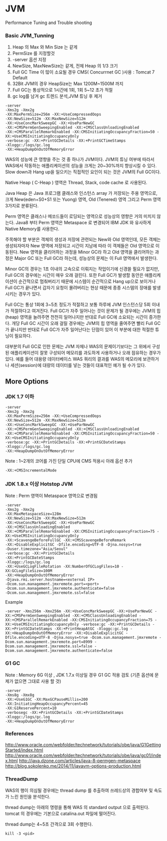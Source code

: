 # JVM
Performance Tuning and Trouble shooting

### Basic JVM_Tunning

1. Heap 의 Max 와 Min Size 는 같게
2. PermSize 를 지정할것
3. -server 옵션 지정
4. NewSize, MaxNewSize는 같게, 전체 Heap 의 1/3 크기
5. Full GC Time 이 많이 소요될 경우 CMS( Concurrnet GC )사용 : Tomcat 7 Default
6. 32Bit JVM의 경우 HeapSize는 Max 1200M~1500M 까지
7. Full GC는 통상적으로 1시간에 1회, 1회 5~12 초가 적절
8. gc log를 남겨 gc 트렌드 분석,JVM 튜닝 후 제거

~~~
-server 
-Xms2g -Xmx2g
-XX:MaxPermSize=256m -XX:+UseCompressedOops
-XX:NewSize=512m -XX:MaxNewSize=512m
-XX:+UseConcMarkSweepGC -XX:+UseParNewGC    
-XX:+CMSPermGenSweepingEnabled -XX:+CMSClassUnloadingEnabled
-XX:+CMSParallelRemarkEnabled -XX:CMSInitiatingOccupancyFraction=50 -XX:+UseCMSInitiatingOccupancyOnly  
-verbose:gc -XX:+PrintGCDetails -XX:+PrintGCTimeStamps
-Xloggc:/logs/gc.log
-XX:+HeapDumpOnOutOfMemoryError
~~~

WAS의 성능에 큰 영향을 주는 것 중 하나가 JVM이다. JVM의 튜닝 여부에 따라서 WAS에서 작동하는 애플리케이션의 성능을 크게는 20~30%까지 향상시킬 수 있다. Slow down과 Hang up을 일으키는 직접적인 요인이 되는 것은 JVM의 Full GC이다. 

Native Heap ( C-Heap ) 영역은 Thread, Stack, code cache 로 사용된다.

Java Heap 은 Java 프로그램 클래스와 인스턴스 array 가 저장되는 주용 영역으로, 크게 New(eden+S0+S1 또는 Yuong) 영역, Old (Tenered) 영역 그리고 Perm 영역 3가지로 분류된다. 

Perm 영역은 클래스나 메쏘드들이 로딩되는 영역으로 성능상의 영향은 거의 미치지 않는다. Java8 부터 Perm 영역은 Metaspace 로 변경되어 IBM JDK 와 유사하게 Native Memory를 사용한다.

주목해야 할 부분은 객체의 생성과 저장에 관련되는 New와 Old 영역인데, 모든 객체는 생성되자마자 New 영역에 저장되고 시간이 지남에 따라 이 객체들은 Old 영역으로 이동된다. New 영역을 클리어하는 과정을 Minor GC라 하고 Old 영역을 클리어하는 과정은 Major GC 또는 Full GC라 하는데, 성능상의 문제는 이 Full 영역에서 발생한다. 

Minor GC의 경우는 1초 이내의 고속으로 이뤄지는 작업이기에 신경쓸 필요가 없지만, Full GC의 경우에는 시간이 매우 오래 걸린다. 또한 Full GC가 발생할 동안은 애플리케이션이 순간적으로 멈춰버리기 때문에 시스템이 순간적으로 Hang up으로 보이거나 Full GC가 끝나면서 갑자기 요청이 몰려버리는 현상 때문에 종종 시스템의 장애를 발생시키는 경우가 있다. 

Full GC는 통상 1회에 3~5초 정도가 적절하고 보통 하루에 JVM 인스턴스당 5회 이내가 적절하다고 여겨진다. Full GC가 자주 일어나는 것이 문제가 될 경우에는 JVM의 힙(heap) 영역을 늘려주면 천천히 일어나지만 반대로 Full GC에 소요되는 시간이 증가한다. 개당 Full GC 시간이 오래 걸릴 경우에는 JVM의 힙 영역을 줄여주면 빨리 Full GC가 끝나지만 반대로 Full GC가 자주 일어난다는 단점이 있어 이 부분에 대한 적절한 튜닝이 필요하다. 

대부분의 Full GC로 인한 문제는 JVM 자체나 WAS의 문제이기보다는 그 위에서 구성된 애플리케이션이 잘못 구성되어 메모리를 과도하게 사용하거나 오래 점유하는 경우가 있다. 예를 들어 대용량 데이터베이스 WAS 쿼리의 결과를 WAS의 메모리에 보관하거나 세션(session)에 대량의 데이터를 넣는 것들이 대표적인 예가 될 수가 있다.                  

## More Options

###  JDK 1.7  이하
~~~
-server 
-Xms2g -Xmx2g
-XX:MaxPermSize=256m -XX:+UseCompressedOops
-XX:NewSize=512m -XX:MaxNewSize=512m
-XX:+UseConcMarkSweepGC -XX:+UseParNewGC    
-XX:+CMSPermGenSweepingEnabled -XX:+CMSClassUnloadingEnabled
-XX:+CMSParallelRemarkEnabled -XX:CMSInitiatingOccupancyFraction=50 -XX:+UseCMSInitiatingOccupancyOnly  
-verbose:gc -XX:+PrintGCDetails -XX:+PrintGCDateStamps
-Xloggc:/logs/gc.log
-XX:+HeapDumpOnOutOfMemoryError
~~~

Note : 1~2개의 코어를 가진 단일 CPU에 CMS 적용시 아래 옵션 추가 
~~~
-XX:+CMSIncrementalMode                      
~~~

### JDK 1.8.x 이상 Hotstop JVM
Note : Perm 영역이 Metaspace 영역으로 변경됨

~~~
-server
-Xms2g -Xmx2g
-XX:MaxMetaspaceSize=128m
-XX:NewSize=512m -XX:MaxNewSize=512m
-XX:+UseConcMarkSweepGC -XX:+UseParNewGC
-XX:+CMSClassUnloadingEnabled
-XX:+CMSParallelRemarkEnabled -XX:CMSInitiatingOccupancyFraction=75 -XX:+UseCMSInitiatingOccupancyOnly
-XX:+ScavengeBeforeFullGC -XX:+CMSScavengeBeforeRemark
-XX:+DisableExplicitGC -Dfile.encoding=UTF-8 -Djna.nosys=true
-Duser.timezone="Asia/Seoul"
-verbose:gc -XX:+PrintGCDetails
-XX:+PrintGCDateStamps
-Xloggc:/logs/gc.log
-XX:+UseGCLogFileRotation -XX:NumberOfGCLogFiles=10 -XX:GCLogFileSize=100M
-XX:+HeapDumpOnOutOfMemoryError
-Djava.rmi.server.hostname=<external IP>
-Dcom.sun.management.jmxremote.port=<port>
-Dcom.sun.management.jmxremote.authenticate=false
-Dcom.sun.management.jmxremote.ssl=false
~~~

Example
~~~
-server -Xms256m -Xmx256m -XX:+UseConcMarkSweepGC -XX:+UseParNewGC -XX:+CMSPermGenSweepingEnabled -XX:+CMSClassUnloadingEnabled -XX:+CMSParallelRemarkEnabled -XX:CMSInitiatingOccupancyFraction=75 -XX:+UseCMSInitiatingOccupancyOnly -verbose:gc -XX:+PrintGCDetails -XX:+PrintGCDateStamps -XX:+PrintHeapAtGC -Xloggc:gc.log -XX:+HeapDumpOnOutOfMemoryError -XX:+DisableExplicitGC -Dfile.encoding=UTF-8 -Djna.nosys=true -Dcom.sun.management.jmxremote -Dcom.sun.management.jmxremote.port=8999 -Dcom.sun.management.jmxremote.ssl=false -Dcom.sun.management.jmxremote.authenticate=false
~~~


### G1 GC
Note : Memory 6G 이상 , JDK 1.7.x 이상일 경우 G1 GC 적용 검토 (기존 옵션에 문제가 없으면 그대로 사용 할 것) 

~~~
-server
-Xms8g -Xmx8g
-XX:+UseG1GC -XX:MaxGCPauseMillis=200
-XX:InitiatingHeapOccupancyPercent=45
-XX:G1ReservePercent=10
-verbosegc -XX:+PrintGCDetails -XX:+PrintGCDateStamps 
-Xloggc:/logs/gc.log
-XX:+HeapDumpOnOutOfMemoryError
~~~

### References

http://www.oracle.com/webfolder/technetwork/tutorials/obe/java/G1GettingStarted/index.html
http://www.oracle.com/webfolder/technetwork/tutorials/obe/java/gc01/index.html
http://java.dzone.com/articles/java-8-permgen-metaspace
http://blog.sokolenko.me/2014/11/javavm-options-production.html

### ThreadDump

WAS의 행이 의심될 경우에는 thread dump 를 추출하여 쓰레드상의 경합여부 및 속도가 느린 원인을 분석한다.

thread dump는 아래의 명령을 통해 WAS 의 standard output 으로 출력된다. tomcat 의 경우에는 기본으로 catalina.out 파일에 떨어진다.

thread dump는 4~5초 간격으로 3회 수행한다.

~~~
kill -3 <pid>
~~~

